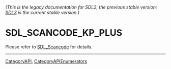 ###### (This is the legacy documentation for SDL2, the previous stable version; [SDL3](https://wiki.libsdl.org/SDL3/) is the current stable version.)
# SDL_SCANCODE_KP_PLUS

Please refer to [SDL_Scancode](SDL_Scancode) for details.

----
[CategoryAPI](CategoryAPI), [CategoryAPIEnumerators](CategoryAPIEnumerators)

